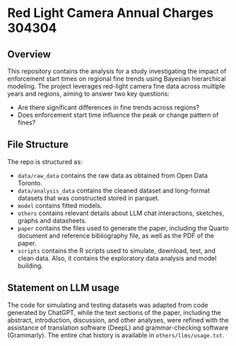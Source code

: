 # Red Light Camera Annual Charges 304304

## Overview
This repository contains the analysis for a study investigating the impact of enforcement start times on regional fine trends using Bayesian hierarchical modeling. The project leverages red-light camera fine data across multiple years and regions, aiming to answer two key questions:
-  Are there significant differences in fine trends across regions?
-  Does enforcement start time influence the peak or change pattern of fines?

## File Structure
The repo is structured as:
- `data/raw_data` contains the raw data as obtained from Open Data Toronto. 
- `data/analysis_data` contains the cleaned dataset and long-format datasets that was constructed stored in parquet. 
- `model` contains fitted models.
- `others` contains relevant details about LLM chat interactions, sketches, graphs and datasheets.
- `paper` contains the files used to generate the paper, including the Quarto document and reference bibliography file, as well as the PDF of the paper.
- `scripts` contains the R scripts used to simulate, download, test, and clean data. Also, it contains the exploratory data analysis and model building.

## Statement on LLM usage
The code for simulating and testing datasets was adapted from code generated by ChatGPT, while the text sections of the paper, including the abstract, introduction, discussion, and other analyses, were refined with the assistance of translation software (DeepL) and grammar-checking software (Grammarly). The entire chat history is available in `others/llms/usage.txt`.
